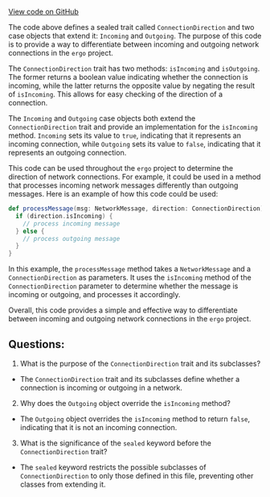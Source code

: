 [View code on GitHub](https://github.com/ergoplatform/ergo/src/main/scala/scorex/core/network/ConnectionDirection.scala)

The code above defines a sealed trait called `ConnectionDirection` and two case objects that extend it: `Incoming` and `Outgoing`. The purpose of this code is to provide a way to differentiate between incoming and outgoing network connections in the `ergo` project.

The `ConnectionDirection` trait has two methods: `isIncoming` and `isOutgoing`. The former returns a boolean value indicating whether the connection is incoming, while the latter returns the opposite value by negating the result of `isIncoming`. This allows for easy checking of the direction of a connection.

The `Incoming` and `Outgoing` case objects both extend the `ConnectionDirection` trait and provide an implementation for the `isIncoming` method. `Incoming` sets its value to `true`, indicating that it represents an incoming connection, while `Outgoing` sets its value to `false`, indicating that it represents an outgoing connection.

This code can be used throughout the `ergo` project to determine the direction of network connections. For example, it could be used in a method that processes incoming network messages differently than outgoing messages. Here is an example of how this code could be used:

```scala
def processMessage(msg: NetworkMessage, direction: ConnectionDirection): Unit = {
  if (direction.isIncoming) {
    // process incoming message
  } else {
    // process outgoing message
  }
}
```

In this example, the `processMessage` method takes a `NetworkMessage` and a `ConnectionDirection` as parameters. It uses the `isIncoming` method of the `ConnectionDirection` parameter to determine whether the message is incoming or outgoing, and processes it accordingly.

Overall, this code provides a simple and effective way to differentiate between incoming and outgoing network connections in the `ergo` project.
## Questions: 
 1. What is the purpose of the `ConnectionDirection` trait and its subclasses?
- The `ConnectionDirection` trait and its subclasses define whether a connection is incoming or outgoing in a network.

2. Why does the `Outgoing` object override the `isIncoming` method?
- The `Outgoing` object overrides the `isIncoming` method to return `false`, indicating that it is not an incoming connection.

3. What is the significance of the `sealed` keyword before the `ConnectionDirection` trait?
- The `sealed` keyword restricts the possible subclasses of `ConnectionDirection` to only those defined in this file, preventing other classes from extending it.